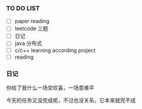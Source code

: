 ### TO DO LIST
- [ ] paper reading
- [ ] leetcode 三题
- [ ] 日记
- [ ] java 分布式
- [ ] c/c++ learning according project
- [ ] reading

### 日记
你给了我什么一场空欢喜，一场意难平


今天的任务又没完成呢，不过也没关系，它本来就完不成
